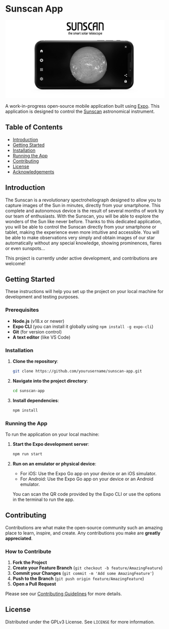 # Sunscan App

![Sunscan App Logo](./assets/prez_android.png) <!-- Optional: Add a logo for your project -->

A work-in-progress open-source mobile application built using [Expo](https://expo.dev/). This application is designed to control the [Sunscan](https://www.sunscan.net/) astronomical instrument. 

## Table of Contents

- [Introduction](#introduction)
- [Getting Started](#getting-started)
- [Installation](#installation)
- [Running the App](#running-the-app)
- [Contributing](#contributing)
- [License](#license)
- [Acknowledgements](#acknowledgements)

## Introduction

The Sunscan is a revolutionary spectroheliograph designed to allow you to capture images of the Sun in minutes, directly from your smartphone. This complete and autonomous device is the result of several months of work by our team of enthusiasts. With the Sunscan, you will be able to explore the wonders of the Sun like never before. Thanks to this dedicated application, you will be able to control the Sunscan directly from your smartphone or tablet, making the experience even more intuitive and accessible. You will be able to make observations very simply and obtain images of our star automatically without any special knowledge, showing prominences, flares or even sunspots...

This project is currently under active development, and contributions are welcome! 

## Getting Started

These instructions will help you set up the project on your local machine for development and testing purposes.

### Prerequisites

- **Node.js** (v18.x or newer)
- **Expo CLI** (you can install it globally using `npm install -g expo-cli`)
- **Git** (for version control)
- **A text editor** (like VS Code)

### Installation

1. **Clone the repository**:
    ```bash
    git clone https://github.com/yourusername/sunscan-app.git
    ```

2. **Navigate into the project directory**:
    ```bash
    cd sunscan-app
    ```

3. **Install dependencies**:
    ```bash
    npm install
    ```

### Running the App

To run the application on your local machine:

1. **Start the Expo development server**:
    ```bash
    npm run start
    ```

2. **Run on an emulator or physical device**:
   - For iOS: Use the Expo Go app on your device or an iOS simulator.
   - For Android: Use the Expo Go app on your device or an Android emulator.

   You can scan the QR code provided by the Expo CLI or use the options in the terminal to run the app.

## Contributing

Contributions are what make the open-source community such an amazing place to learn, inspire, and create. Any contributions you make are **greatly appreciated**.

### How to Contribute

1. **Fork the Project**
2. **Create your Feature Branch** (`git checkout -b feature/AmazingFeature`)
3. **Commit your Changes** (`git commit -m 'Add some AmazingFeature'`)
4. **Push to the Branch** (`git push origin feature/AmazingFeature`)
5. **Open a Pull Request**

Please see our [Contributing Guidelines](CONTRIBUTING.md) for more details.

## License

Distributed under the GPLv3 License. See `LICENSE` for more information.



